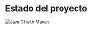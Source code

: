 # Estado del proyecto
![Java CI with Maven](https://github.com/briaan1/prueba1/actions/workflows/ci.yml/badge.svg)


